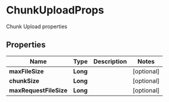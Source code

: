 

# ChunkUploadProps

Chunk Upload properties

## Properties

| Name | Type | Description | Notes |
|------------ | ------------- | ------------- | -------------|
|**maxFileSize** | **Long** |  |  [optional] |
|**chunkSize** | **Long** |  |  [optional] |
|**maxRequestFileSize** | **Long** |  |  [optional] |



